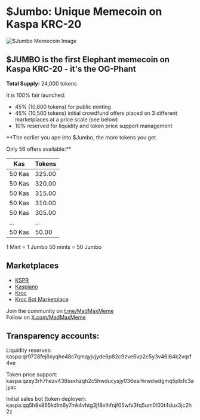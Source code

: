 # $Jumbo: Unique Memecoin on Kaspa KRC-20

![$Jumbo Memecoin Image](https://raw.githubusercontent.com/Mambo-Token/Logos-and-Socials/refs/heads/main/Jumbo_logo.jpg)

## $JUMBO is the first Elephant memecoin on Kaspa KRC-20 - it's the OG-Phant

**Total Supply:** 24,000 tokens

It is 100% fair launched:

- 45% (10,800 tokens) for public minting
- 45% (10,500 tokens) initial crowdfund offers placed on 3 different marketplaces at a price scale (see below)
- 10% reserved for liquidity and token price support management

**The earlier you ape into $Jumbo, the more tokens you get. 

Only 56 offers available:**

| Kas    | Tokens  |
|--------|---------|
| 50 Kas | 325.00  |
| 50 Kas | 320.00  |
| 50 Kas | 315.00  |
| 50 Kas | 310.00  |
| 50 Kas | 305.00  |
| ...    | ...     |
| 50 Kas | 50.00   |

1 Mint = 1 Jumbo
50 mints = 50 Jumbo

## Marketplaces

- [KSPR](https://t.me/kspr_home_bot?start=PS8u4w)
- [Kaspiano](https://kaspiano.com/?ref=1gZf4X3J)
- [Kroc](https://t.me/delta_krocbot?start=b7b6k59ox2v)
- [Kroc Bot Marketplace](t.me/kroc_otc_bot)

Join the community on [t.me/MadMaxMeme](https://t.me/MadMaxMeme)  
Follow on [X.com/MadMaxMeme](https://x.com/MadMaxMeme)

## Transparency accounts:
Liquidity reserves: kaspa:qr9728fej6xyqhe48c7qmqyjvjyde6p82c9zve6vp2c5y3v46l64k2vqrf4ve

Token price support: kaspa:qzey3rh7hezv438ssxhzqh2c5hwducysjy036earhrwdwdgmq5plxfc3ajyac

Initial sales bot (token deployer): kaspa:qq5h8x865kdlm6y7mk4vhtg3jf8vlhfnjf05wfx3fq5um0l00t4dux3jc2h2z
